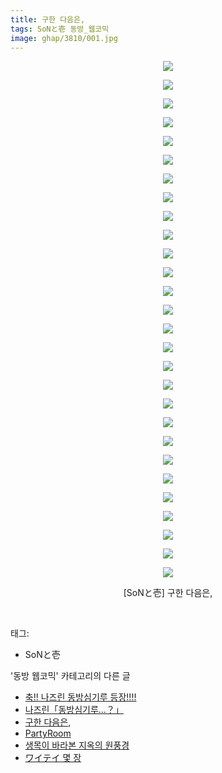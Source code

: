 ```yaml
---
title: 구한 다음은,
tags: SoNと壱 동방_웹코믹
image: ghap/3810/001.jpg
---
```

<div class="article">
<p style="text-align: center; clear: none; float: none;"><img src="{{ site.nasurl }}/ghap/3810/001.jpg"/></p>
<p style="text-align: center; clear: none; float: none;"><img src="{{ site.nasurl }}/ghap/3810/002.jpg"/></p>
<p style="text-align: center; clear: none; float: none;"><img src="{{ site.nasurl }}/ghap/3810/003.jpg"/></p>
<p style="text-align: center; clear: none; float: none;"><img src="{{ site.nasurl }}/ghap/3810/004.jpg"/></p>
<p style="text-align: center; clear: none; float: none;"><img src="{{ site.nasurl }}/ghap/3810/005.jpg"/></p>
<p style="text-align: center; clear: none; float: none;"><img src="{{ site.nasurl }}/ghap/3810/006.jpg"/></p>
<p style="text-align: center; clear: none; float: none;"><img src="{{ site.nasurl }}/ghap/3810/007.jpg"/></p>
<p style="text-align: center; clear: none; float: none;"><img src="{{ site.nasurl }}/ghap/3810/008.jpg"/></p>
<p style="text-align: center; clear: none; float: none;"><img src="{{ site.nasurl }}/ghap/3810/009.jpg"/></p>
<p style="text-align: center; clear: none; float: none;"><img src="{{ site.nasurl }}/ghap/3810/010.jpg"/></p>
<p style="text-align: center; clear: none; float: none;"><img src="{{ site.nasurl }}/ghap/3810/011.jpg"/></p>
<p style="text-align: center; clear: none; float: none;"><img src="{{ site.nasurl }}/ghap/3810/012.jpg"/></p>
<p style="text-align: center; clear: none; float: none;"><img src="{{ site.nasurl }}/ghap/3810/013.jpg"/></p>
<p style="text-align: center; clear: none; float: none;"><img src="{{ site.nasurl }}/ghap/3810/014.jpg"/></p>
<p style="text-align: center; clear: none; float: none;"><img src="{{ site.nasurl }}/ghap/3810/015.jpg"/></p>
<p style="text-align: center; clear: none; float: none;"><img src="{{ site.nasurl }}/ghap/3810/016.jpg"/></p>
<p style="text-align: center; clear: none; float: none;"><img src="{{ site.nasurl }}/ghap/3810/017.jpg"/></p>
<p style="text-align: center; clear: none; float: none;"><img src="{{ site.nasurl }}/ghap/3810/018.jpg"/></p>
<p style="text-align: center; clear: none; float: none;"><img src="{{ site.nasurl }}/ghap/3810/019.jpg"/></p>
<p style="text-align: center; clear: none; float: none;"><img src="{{ site.nasurl }}/ghap/3810/020.jpg"/></p>
<p style="text-align: center; clear: none; float: none;"><img src="{{ site.nasurl }}/ghap/3810/021.jpg"/></p>
<p style="text-align: center; clear: none; float: none;"><img src="{{ site.nasurl }}/ghap/3810/022.jpg"/></p>
<p style="text-align: center; clear: none; float: none;"><img src="{{ site.nasurl }}/ghap/3810/023.jpg"/></p>
<p style="text-align: center; clear: none; float: none;"><img src="{{ site.nasurl }}/ghap/3810/024.jpg"/></p>
<p style="text-align: center; clear: none; float: none;"><img src="{{ site.nasurl }}/ghap/3810/025.jpg"/></p>
<p style="text-align: center; clear: none; float: none;"><img src="{{ site.nasurl }}/ghap/3810/026.jpg"/></p>
<p style="text-align: center; clear: none; float: none;"><img src="{{ site.nasurl }}/ghap/3810/027.jpg"/></p>
<p style="text-align: center; clear: none; float: none;"><img src="{{ site.nasurl }}/ghap/3810/028.jpg"/></p>
<p style="text-align: center; clear: none; float: none;">[SoNと壱] 구한 다음은,</p>
<p><br/></p>
</div><div class="tagTrail">
<p>태그: </p>
<ul>
<li>SoNと壱</li>
</ul>
</div><div class="another">
<p>'동방 웹코믹' 카테고리의 다른 글</p>
<ul>
<li><a href="/2017-10-06-ghap_3831">축!! 나즈린 동방심기루 등장!!!!</a></li>
<li><a href="/2017-10-06-ghap_3830">나즈린「동방심기루…？」</a></li>
<li><a href="/2017-10-02-ghap_3810">구한 다음은,</a></li>
<li><a href="/2017-09-25-ghap_3784">PartyRoom</a></li>
<li><a href="/2017-09-25-ghap_3783">생목이 바라본 지옥의 원풍경</a></li>
<li><a href="/2017-09-25-ghap_3780">ワイテイ 몇 장</a></li>
</ul>
</div><div class="cb_module cb_fluid">
<div class="cb_wrt cb_profile">
</div><!-- commentList close -->
</div>